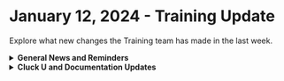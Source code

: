 # January 12, 2024 - Training Update

Explore what new changes the Training team has made in the last week.

<details>

<summary><strong>General News and Reminders</strong></summary>

* **Game Suggestion for the Week:** If you didn't see it yesterday, Golden Sun 1 AND 2 are coming to the Nintendo Switch Online service on January 17th! So if you're not catch up on literally 1000 games from 2023, check it out!&#x20;
* **SHOUT OUT** to our new bird brains; Greg, Elliot, Craig, and David for successfully taking our [foundations-certification.md](../../../cluck-university/rewst-foundations-1/foundations-certification.md "mention")Exam, and collecting your prestigious **Certified Rewster** badge in Discord.&#x20;

- **Reminder about the Rewst Onsite:**
  * Training will be paused again the week of **January 22nd** due to the Rewst Onsite!&#x20;
  * Feel free to sit by the fire, with a glass of bourbon, or tasty leftover New Year drinks, and watch our videos while you wait with anticipation for our return on **January 29th**.
- Join us in our [Cluck-U Discord channel](https://discord.com/channels/936789089703845988/1121465945295167588) if you have any questions, comments, or concerns!

</details>

<details>

<summary><strong>Cluck U and Documentation Updates</strong></summary>

**What's New at Cluck University?**

* Rewst 202 is ready to schedule! Sign-ups will begin the week of January 29th! 🎉

**New & Updated Pages:**

* The [jan-5th-2024-happy-new-year-azure-tables-and-gdap-troubleshooting.md](../../roc-open-mics/2024-roc-open-mics/jan-5th-2024-happy-new-year-azure-tables-and-gdap-troubleshooting.md "mention")page is available

</details>
